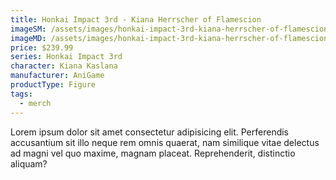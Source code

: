 ```yaml
---
title: Honkai Impact 3rd - Kiana Herrscher of Flamescion
imageSM: /assets/images/honkai-impact-3rd-kiana-herrscher-of-flamescion-400.webp
imageMD: /assets/images/honkai-impact-3rd-kiana-herrscher-of-flamescion-800.webp
price: $239.99
series: Honkai Impact 3rd
character: Kiana Kaslana
manufacturer: AniGame
productType: Figure
tags:
  - merch
---
```

Lorem ipsum dolor sit amet consectetur adipisicing elit. Perferendis accusantium sit illo neque rem omnis quaerat, nam similique vitae delectus ad magni vel quo maxime, magnam placeat. Reprehenderit, distinctio aliquam?
